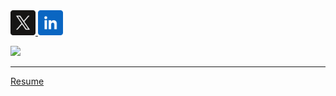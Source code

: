 <a href="https://x.com/masondierkes">
<img src="https://raw.githubusercontent.com/mjdierkes/mjdierkes/master/Assets/X.svg" width="40">
</a>
<a href="https://www.linkedin.com/in/mason-dierkes">
<img src="https://raw.githubusercontent.com/mjdierkes/mjdierkes/master/Assets/LinkedIn.svg" width="40">
</a>


<a href="#"><img src="https://komarev.com/ghpvc/?username=mjdierkes&color=5BBF0F&label=Profile%20Views"></a>

---

[Resume](https://github.com/mjdierkes/mjdierkes/blob/main/resume.pdf)



